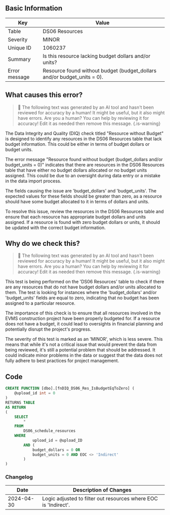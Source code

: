 ## Basic Information
| Key         | Value          |
|-------------|----------------|
| Table       | DS06 Resources |
| Severity    | MINOR |
| Unique ID   | 1060237   |
| Summary     | Is this resource lacking budget dollars and/or units? |
| Error message | Resource found without budget (budget_dollars and/or budget_units = 0). |

## What causes this error?

> :robot: The following text was generated by an AI tool and hasn't been reviewed for accuracy by a human! It might be useful, but it also might have errors. Are you a human? You can help by reviewing it for accuracy! Edit it as needed then remove this message.
{.is-warning}

The Data Integrity and Quality (DIQ) check titled "Resource without Budget" is designed to identify any resources in the DS06 Resources table that lack budget information. This could be either in terms of budget dollars or budget units.

The error message "Resource found without budget (budget_dollars and/or budget_units = 0)" indicates that there are resources in the DS06 Resources table that have either no budget dollars allocated or no budget units assigned. This could be due to an oversight during data entry or a mistake in the data import process.

The fields causing the issue are 'budget_dollars' and 'budget_units'. The expected values for these fields should be greater than zero, as a resource should have some budget allocated to it in terms of dollars and units. 

To resolve this issue, review the resources in the DS06 Resources table and ensure that each resource has appropriate budget dollars and units assigned. If a resource is found with zero budget dollars or units, it should be updated with the correct budget information.
## Why do we check this?

> :robot: The following text was generated by an AI tool and hasn't been reviewed for accuracy by a human! It might be useful, but it also might have errors. Are you a human? You can help by reviewing it for accuracy! Edit it as needed then remove this message.
{.is-warning}

This test is being performed on the 'DS06 Resources' table to check if there are any resources that do not have budget dollars and/or units allocated to them. The test is looking for instances where the 'budget_dollars' and/or 'budget_units' fields are equal to zero, indicating that no budget has been assigned to a particular resource.

The importance of this check is to ensure that all resources involved in the EVMS construction project have been properly budgeted for. If a resource does not have a budget, it could lead to oversights in financial planning and potentially disrupt the project's progress. 

The severity of this test is marked as an 'MINOR', which is less severe. This means that while it's not a critical issue that would prevent the data from being reviewed, it's still a potential problem that should be addressed. It could indicate minor problems in the data or suggest that the data does not fully adhere to best practices for project management.
## Code

```sql
CREATE FUNCTION [dbo].[fnDIQ_DS06_Res_IsBudgetEqToZero] (
	@upload_id int = 0
)
RETURNS TABLE
AS RETURN
(
	SELECT
		*
	FROM
		DS06_schedule_resources
	WHERE
			upload_id = @upload_ID
		AND (
			budget_dollars = 0 OR 
			budget_units = 0 AND EOC <> 'Indirect'
		)
)
```

### Changelog

| Date       | Description of Changes   |
| ---------- | ------------------------ |
| 2024-04-30 | Logic adjusted to filter out resources where EOC is 'Indirect'. |
